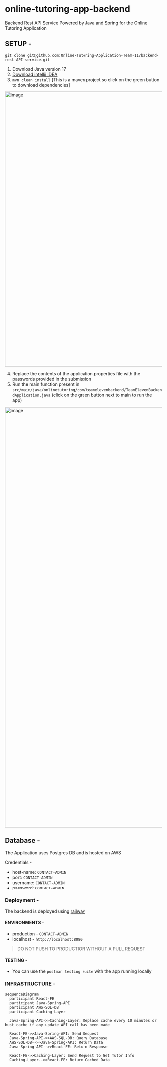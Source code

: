 # online-tutoring-app-backend
Backend Rest API Service Powered by Java and Spring for the Online Tutoring Application

## SETUP -
`git clone git@github.com:Online-Tutoring-Application-Team-11/backend-rest-API-service.git`

1. Download Java version 17
2. [Download intellij IDEA](https://www.jetbrains.com/idea/download/#section=windows)
3. `mvn clean install` [This is a maven project so click on the green button to download dependencies]
<img width="885" alt="image" src="https://user-images.githubusercontent.com/55306116/236575280-2d5e5b0d-4940-49ca-b87e-132fbd3f9fad.png">

4. Replace the contents of the application.properties file with the passwords provided in the submission
5. Run the main function present in  `src/main/java/onlinetutoring/com/teamelevenbackend/TeamElevenBackendApplication.java` (click on the green button next to main to run the app)
<img width="1353" alt="image" src="https://user-images.githubusercontent.com/55306116/236575389-70f6d087-0c3e-45e8-a434-004e98cec2b9.png">


## Database - 
The Application uses Postgres DB and is hosted on AWS

Credentials -
* host-name: `CONTACT-ADMIN`
* port: `CONTACT-ADMIN`
* username: `CONTACT-ADMIN`
* password: `CONTACT-ADMIN`

### Deployment -
The backend is deployed using [railway](https://railway.app/dashboard)

#### ENVIRONMENTS - 

- production - `CONTACT-ADMIN`
- localhost - `http://localhost:8080`


> DO NOT PUSH TO PRODUCTION WITHOUT A PULL REQUEST


#### TESTING -
* You can use the `postman testing suite` with the app running locally

### INFRASTRUCTURE - 
```mermaid
sequenceDiagram
  participant React-FE
  participant Java-Spring-API
  participant AWS-SQL-DB
  participant Caching-Layer

  Java-Spring-API->>Caching-Layer: Replace cache every 10 minutes or bust cache if any update API call has been made

  React-FE->>Java-Spring-API: Send Request
  Java-Spring-API->>AWS-SQL-DB: Query Database
  AWS-SQL-DB-->>Java-Spring-API: Return Data
  Java-Spring-API-->>React-FE: Return Response

  React-FE->>Caching-Layer: Send Request to Get Tutor Info
  Caching-Layer-->>React-FE: Return Cached Data
```
